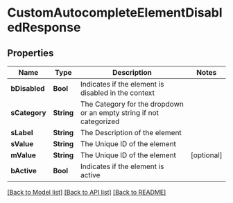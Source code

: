 # CustomAutocompleteElementDisabledResponse

## Properties
Name | Type | Description | Notes
------------ | ------------- | ------------- | -------------
**bDisabled** | **Bool** | Indicates if the element is disabled in the context | 
**sCategory** | **String** | The Category for the dropdown or an empty string if not categorized | 
**sLabel** | **String** | The Description of the element | 
**sValue** | **String** | The Unique ID of the element | 
**mValue** | **String** | The Unique ID of the element | [optional] 
**bActive** | **Bool** | Indicates if the element is active | 

[[Back to Model list]](../README.md#documentation-for-models) [[Back to API list]](../README.md#documentation-for-api-endpoints) [[Back to README]](../README.md)


